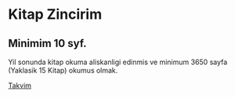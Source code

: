 # Kitap Zincirim

## Minimim 10 syf.

Yil sonunda kitap okuma aliskanligi edinmis ve minimum 3650 sayfa (Yaklasik 15 Kitap) okumus olmak.

[Takvim](https://www.notion.so/3f447820588c47c2a93ac1bf4e49430c)